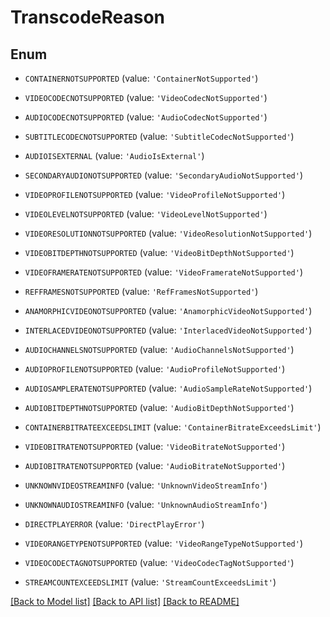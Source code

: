 # TranscodeReason


## Enum

* `CONTAINERNOTSUPPORTED` (value: `'ContainerNotSupported'`)

* `VIDEOCODECNOTSUPPORTED` (value: `'VideoCodecNotSupported'`)

* `AUDIOCODECNOTSUPPORTED` (value: `'AudioCodecNotSupported'`)

* `SUBTITLECODECNOTSUPPORTED` (value: `'SubtitleCodecNotSupported'`)

* `AUDIOISEXTERNAL` (value: `'AudioIsExternal'`)

* `SECONDARYAUDIONOTSUPPORTED` (value: `'SecondaryAudioNotSupported'`)

* `VIDEOPROFILENOTSUPPORTED` (value: `'VideoProfileNotSupported'`)

* `VIDEOLEVELNOTSUPPORTED` (value: `'VideoLevelNotSupported'`)

* `VIDEORESOLUTIONNOTSUPPORTED` (value: `'VideoResolutionNotSupported'`)

* `VIDEOBITDEPTHNOTSUPPORTED` (value: `'VideoBitDepthNotSupported'`)

* `VIDEOFRAMERATENOTSUPPORTED` (value: `'VideoFramerateNotSupported'`)

* `REFFRAMESNOTSUPPORTED` (value: `'RefFramesNotSupported'`)

* `ANAMORPHICVIDEONOTSUPPORTED` (value: `'AnamorphicVideoNotSupported'`)

* `INTERLACEDVIDEONOTSUPPORTED` (value: `'InterlacedVideoNotSupported'`)

* `AUDIOCHANNELSNOTSUPPORTED` (value: `'AudioChannelsNotSupported'`)

* `AUDIOPROFILENOTSUPPORTED` (value: `'AudioProfileNotSupported'`)

* `AUDIOSAMPLERATENOTSUPPORTED` (value: `'AudioSampleRateNotSupported'`)

* `AUDIOBITDEPTHNOTSUPPORTED` (value: `'AudioBitDepthNotSupported'`)

* `CONTAINERBITRATEEXCEEDSLIMIT` (value: `'ContainerBitrateExceedsLimit'`)

* `VIDEOBITRATENOTSUPPORTED` (value: `'VideoBitrateNotSupported'`)

* `AUDIOBITRATENOTSUPPORTED` (value: `'AudioBitrateNotSupported'`)

* `UNKNOWNVIDEOSTREAMINFO` (value: `'UnknownVideoStreamInfo'`)

* `UNKNOWNAUDIOSTREAMINFO` (value: `'UnknownAudioStreamInfo'`)

* `DIRECTPLAYERROR` (value: `'DirectPlayError'`)

* `VIDEORANGETYPENOTSUPPORTED` (value: `'VideoRangeTypeNotSupported'`)

* `VIDEOCODECTAGNOTSUPPORTED` (value: `'VideoCodecTagNotSupported'`)

* `STREAMCOUNTEXCEEDSLIMIT` (value: `'StreamCountExceedsLimit'`)

[[Back to Model list]](../README.md#documentation-for-models) [[Back to API list]](../README.md#documentation-for-api-endpoints) [[Back to README]](../README.md)


